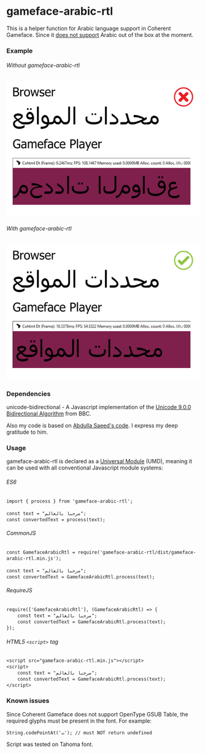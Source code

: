 # gameface-arabic-rtl
This is a helper function for Arabic language support in Coherent Gameface. Since it [does not support](https://coherent-labs.com/Documentation/cpp-gameface/d3/d46/complex-text-layout.html) Arabic out of the box at the moment.

### Example
###### Without gameface-arabic-rtl
![Without gameface-arabic-rtl](/examples/example_wrong.png)
###### With gameface-arabic-rtl
![With gameface-arabic-rtl](/examples/example_right.png)


### Dependencies
unicode-bidirectional - A Javascript implementation of the [Unicode 9.0.0 Bidirectional Algorithm](http://www.unicode.org/reports/tr9/) from BBC.

Also my code is based on [Abdulla Saeed's code](https://github.com/6f5/rtl-arabic). I express my deep gratitude to him.

### Usage
gameface-arabic-rtl is declared as a [Universal Module](https://github.com/umdjs/umd) (UMD), meaning it can be used with all conventional Javascript module systems:

###### ES6
```
import { process } from 'gameface-arabic-rtl';

const text = "مرحبا بالعالم";
const convertedText = process(text);
```

###### CommonJS
```
const GamefaceArabicRtl = require('gameface-arabic-rtl/dist/gameface-arabic-rtl.min.js');

const text = "مرحبا بالعالم";
const convertedText = GamefaceArabicRtl.process(text);
```

###### RequireJS
```
require(['GamefaceArabicRtl'], (GamefaceArabicRtl) => {
    const text = "مرحبا بالعالم";
    const convertedText = GamefaceArabicRtl.process(text);
});
```

###### HTML5 `<script>` tag
```
<script src="gameface-arabic-rtl.min.js"></script>
<script>
    const text = "مرحبا بالعالم";
    const convertedText = GamefaceArabicRtl.process(text);
</script>
```

### Known issues
Since Coherent Gameface does not support OpenType GSUB Table, the required glyphs must be present in the font. For example:
```
String.codePointAt('ﺖ'); // must NOT return undefined
```
Script was tested on Tahoma font.
